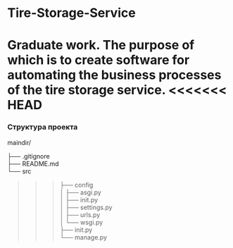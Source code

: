 # Tire-Storage-Service
Graduate work. The purpose of which is to create software for automating the business processes of the tire storage service.
<<<<<<< HEAD
=======

### Структура проекта
maindir/

├── .gitignore  
├── README.md  
└── src  
>>> ├── config  
    │   ├── asgi.py  
    │   ├── init.py  
    │   ├── settings.py  
    │   ├── urls.py  
    │   └── wsgi.py  
    ├── init.py  
    └── manage.py  
